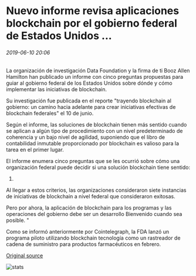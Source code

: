 # Nuevo informe revisa aplicaciones blockchain por el gobierno federal de Estados Unidos ...

###### 2019-06-10 20:06

La organización de investigación Data Foundation y la firma de ti Booz Allen Hamilton han publicado un informe con cinco preguntas propuestas para guiar al gobierno federal de los Estados Unidos sobre dónde y cómo implementar las iniciativas de blockchain.

Su investigación fue publicada en el reporte "trayendo blockchain al gobierno: un camino hacia adelante para crear iniciativas efectivas de blockchain federales" el 10 de junio.

Según el informe, las soluciones de blockchain tienen más sentido cuando se aplican a algún tipo de procedimiento con un nivel predeterminado de coherencia y un bajo nivel de agilidad, suponiendo que el libro de contabilidad inmutable proporcionado por blockchain es valioso para la tarea en el primer lugar.

El informe enumera cinco preguntas que se les ocurrió sobre cómo una organización federal puede decidir si una solución blockchain tiene sentido:

1.

Al llegar a estos criterios, las organizaciones consideraron siete instancias de iniciativas de blockchain a nivel federal que consideraron exitosas.

Pero por ahora, la aplicación de blockchain para los programas y las operaciones del gobierno debe ser un desarrollo Bienvenido cuando sea posible. "

Como se informó anteriormente por Cointelegraph, la FDA lanzó un programa piloto utilizando blockchain tecnología como un rastreador de cadena de suministro para productos farmacéuticos en febrero.

[Original source](https://cointelegraph.com/news/new-report-reviews-blockchain-applications-by-us-federal-government)

![stats](https://c.statcounter.com/11760860/0/a89fa40b/1/ "stats")